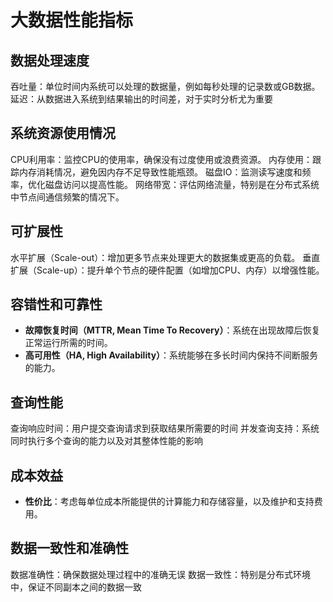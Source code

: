 # 大数据性能指标

## 数据处理速度
吞吐量：单位时间内系统可以处理的数据量，例如每秒处理的记录数或GB数据。
延迟：从数据进入系统到结果输出的时间差，对于实时分析尤为重要


## 系统资源使用情况
CPU利用率：监控CPU的使用率，确保没有过度使用或浪费资源。
内存使用：跟踪内存消耗情况，避免因内存不足导致性能瓶颈。
磁盘IO：监测读写速度和频率，优化磁盘访问以提高性能。
网络带宽：评估网络流量，特别是在分布式系统中节点间通信频繁的情况下。


## 可扩展性
水平扩展（Scale-out）：增加更多节点来处理更大的数据集或更高的负载。
垂直扩展（Scale-up）：提升单个节点的硬件配置（如增加CPU、内存）以增强性能。


## 容错性和可靠性

- **故障恢复时间（MTTR, Mean Time To Recovery）**：系统在出现故障后恢复正常运行所需的时间。
- **高可用性（HA, High Availability）**：系统能够在多长时间内保持不间断服务的能力。

## 查询性能

查询响应时间：用户提交查询请求到获取结果所需要的时间
并发查询支持：系统同时执行多个查询的能力以及对其整体性能的影响


## 成本效益

- **性价比**：考虑每单位成本所能提供的计算能力和存储容量，以及维护和支持费用。


## 数据一致性和准确性

数据准确性：确保数据处理过程中的准确无误
数据一致性：特别是分布式环境中，保证不同副本之间的数据一致

